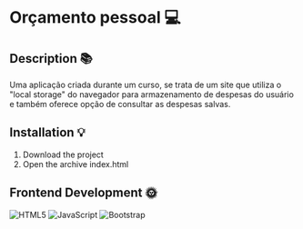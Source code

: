 # Orçamento pessoal 💻
## Description 📚
 Uma aplicação criada durante um curso, se trata de um site que utiliza o "local storage" do navegador para armazenamento de despesas do usuário e também oferece opção de consultar as despesas salvas.
## Installation 💡 
 1. Download the project
2. Open the archive index.html 
 
## Frontend Development 🌞 
 ![HTML5](https://img.shields.io/badge/html5-%23E34F26.svg?style=for-the-badge&logo=html5&logoColor=white) ![JavaScript](https://img.shields.io/badge/javascript-%23323330.svg?style=for-the-badge&logo=javascript&logoColor=%23F7DF1E) ![Bootstrap](https://img.shields.io/badge/bootstrap-%23563D7C.svg?style=for-the-badge&logo=bootstrap&logoColor=white) 
 
 
